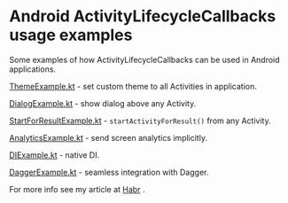 # Android ActivityLifecycleCallbacks usage examples

Some examples of how ActivityLifecycleCallbacks can be used in Android applications.

[ThemeExample.kt](app/src/main/java/ru/yandex/money/aclexample/ThemeExample.kt) - set custom theme to all Activities in application.

[DialogExample.kt](/Users/genovich/workspace/ACLExample/app/src/main/java/ru/yandex/money/aclexample/DialogExample.kt) - show dialog above any Activity.

[StartForResultExample.kt](app/src/main/java/ru/yandex/money/aclexample/StartForResultExample.kt) - `startActivityForResult()` from any Activity.

[AnalyticsExample.kt](app/src/main/java/ru/yandex/money/aclexample/AnalyticsExample.kt) - send screen analytics implicitly.

[DIExample.kt](app/src/main/java/ru/yandex/money/aclexample/DIExample.kt) - native DI.

[DaggerExample.kt](app/src/main/java/ru/yandex/money/aclexample/DaggerExample.kt) - seamless integration with Dagger.

For more info see my article at [Habr](https://habr.com/ru/post/482476/) . 
